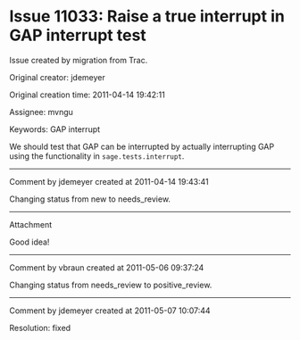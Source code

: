 # Issue 11033: Raise a true interrupt in GAP interrupt test

Issue created by migration from Trac.

Original creator: jdemeyer

Original creation time: 2011-04-14 19:42:11

Assignee: mvngu

Keywords: GAP interrupt

We should test that GAP can be interrupted by actually interrupting GAP using the functionality in `sage.tests.interrupt`.


---

Comment by jdemeyer created at 2011-04-14 19:43:41

Changing status from new to needs_review.


---

Attachment

Good idea!


---

Comment by vbraun created at 2011-05-06 09:37:24

Changing status from needs_review to positive_review.


---

Comment by jdemeyer created at 2011-05-07 10:07:44

Resolution: fixed
